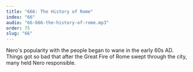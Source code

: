 ```yaml
---
title: "666: The History of Rome"
index: "66"
audio: "66-666-the-history-of-rome.mp3"
order: 75
slug: "66"
---
```


Nero's popularity with the people began to wane in the early 60s AD. Things got so bad that after the Great Fire of Rome swept through the city, many held Nero responsible.


